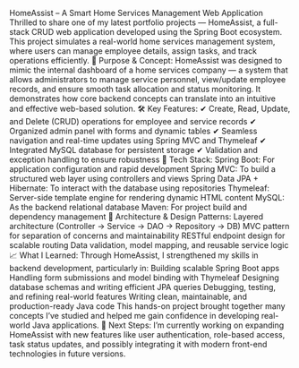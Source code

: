 HomeAssist – A Smart Home Services Management Web Application
Thrilled to share one of my latest portfolio projects — HomeAssist, a full-stack CRUD web application developed using the Spring Boot ecosystem. This project simulates a real-world home services management system, where users can manage employee details, assign tasks, and track operations efficiently.
🧠 Purpose & Concept:
 HomeAssist was designed to mimic the internal dashboard of a home services company — a system that allows administrators to manage service personnel, view/update employee records, and ensure smooth task allocation and status monitoring. It demonstrates how core backend concepts can translate into an intuitive and effective web-based solution.
🛠️ Key Features:
 ✔ Create, Read, Update, and Delete (CRUD) operations for employee and service records
 ✔ Organized admin panel with forms and dynamic tables
 ✔ Seamless navigation and real-time updates using Spring MVC and Thymeleaf
 ✔ Integrated MySQL database for persistent storage
 ✔ Validation and exception handling to ensure robustness
📌 Tech Stack:
Spring Boot: For application configuration and rapid development
Spring MVC: To build a structured web layer using controllers and views
Spring Data JPA + Hibernate: To interact with the database using repositories
Thymeleaf: Server-side template engine for rendering dynamic HTML content
MySQL: As the backend relational database
Maven: For project build and dependency management
🧱 Architecture & Design Patterns:
Layered architecture (Controller → Service → DAO → Repository → DB)
MVC pattern for separation of concerns and maintainability
RESTful endpoint design for scalable routing
Data validation, model mapping, and reusable service logic
📈 What I Learned:
 Through HomeAssist, I strengthened my skills in backend development, particularly in:
Building scalable Spring Boot apps
Handling form submissions and model binding with Thymeleaf
Designing database schemas and writing efficient JPA queries
Debugging, testing, and refining real-world features
Writing clean, maintainable, and production-ready Java code
This hands-on project brought together many concepts I’ve studied and helped me gain confidence in developing real-world Java applications.
🚀 Next Steps:
 I’m currently working on expanding HomeAssist with new features like user authentication, role-based access, task status updates, and possibly integrating it with modern front-end technologies in future versions.
